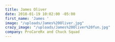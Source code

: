 ```yaml
---
title: James Oliver
date: 2018-01-19 10:02:00 -05:00
first_name: 'James '
image: "/uploads/James%20Oliver.jpg"
crazy_image: "/uploads/James%20Oliver%20fun.jpg"
company: ProCareRx and Chuck Squad
---
```


